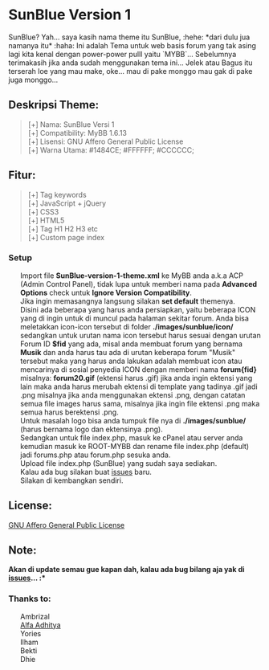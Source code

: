 <h1>SunBlue Version 1</h1>
SunBlue? Yah... saya kasih nama theme itu SunBlue, :hehe: *dari dulu jua namanya itu* :haha: Ini adalah Tema untuk web basis forum yang tak asing lagi kita kenal dengan power-power pulll yaitu `MYBB`...
Sebelumnya terimakasih jika anda sudah menggunakan tema ini... Jelek atau Bagus itu terserah loe yang mau make, oke... mau di pake monggo mau gak di pake juga monggo...
<h2>Deskripsi Theme:</h2>
<blockquote>
[+] Nama: SunBlue Versi 1<br>
[+] Compatibility: MyBB 1.6.13<br>
[+] Lisensi: GNU Affero General Public License<br>
[+] Warna Utama: #1484CE; #FFFFFF; #CCCCCC;<br>
</blockquote>
<h2>Fitur:</h2>
<blockquote>
[+] Tag keywords<br>
[+] JavaScript + jQuery<br>
[+] CSS3<br>
[+] HTML5<br>
[+] Tag H1 H2 H3 etc<br>
[+] Custom page index<br>
</blockquote>
<h3>Setup</h3>
<ul class="task-list">
	<li>Import file <strong>SunBlue-version-1-theme.xml</strong> ke MyBB anda a.k.a ACP (Admin Control Panel), tidak lupa untuk memberi nama pada <strong>Advanced Options</strong> check untuk <strong>Ignore Version Compatibility</strong>.</li>
	<li>Jika ingin memasangnya langsung silakan <strong>set default</strong> themenya.</li>
	<li>Disini ada beberapa yang harus anda persiapkan, yaitu beberapa ICON yang di ingin untuk di muncul pada halaman sekitar forum. Anda bisa meletakkan icon-icon tersebut di folder <strong>./images/sunblue/icon/</strong> sedangkan untuk urutan nama icon tersebut harus sesuai dengan urutan Forum ID <strong>$fid</strong> yang ada, misal anda membuat forum yang bernama <strong>Musik</strong> dan anda harus tau ada di urutan keberapa forum "Musik" tersebut maka yang harus anda lakukan adalah membuat icon atau mencarinya di sosial penyedia ICON dengan memberi nama <strong>forum{fid}</strong> misalnya: <strong>forum20.gif</strong> (ektensi harus .gif) jika anda ingin ektensi yang lain maka anda harus merubah ektensi di template yang tadinya .gif jadi .png misalnya jika anda menggunakan ektensi .png, dengan catatan semua file images harus sama, misalnya jika ingin file ektensi .png maka semua harus berektensi .png.</li>
	<li>Untuk masalah logo bisa anda tumpuk file nya di <strong>./images/sunblue/</strong> (harus bernama logo dan ektensinya .png).</li>
	<li>Sedangkan untuk file index.php, masuk ke cPanel atau server anda kemudian masuk ke ROOT-MYBB dan rename file index.php (default) jadi forums.php atau forum.php sesuka anda.</li>
	<li>Upload file index.php (SunBlue) yang sudah saya sediakan.</li>
	<li>Kalau ada bug silakan buat <a href="https://github.com/SunDi3yansyah/SunBlue-version-1/issues">issues</a> baru.</li>
	<li>Silakan di kembangkan sendiri.</li>
</ul>
<h2>License:</h2>
<a href="http://www.gnu.org/licenses/agpl-3.0.html">GNU Affero General Public License</a>
<h2>Note:</h2>
<b>Akan di update semau gue kapan dah, kalau ada bug bilang aja yak di <a href="https://github.com/SunDi3yansyah/SunBlue-version-1/issues">issues</a>... :*</b>

<h3>Thanks to:</h3>
<ul class="task-list">
	<li>Ambrizal</li>
	<li><a href="https://github.com/alfa6661">Alfa Adhitya</a></li>
	<li>Yories</li>
	<li>Ilham</li>
	<li>Bekti</li>
	<li>Dhie</li>
</ul>

